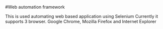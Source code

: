 #Web automation framework

This is used automating web based application using Selenium
Currently it supports 3 browser. Google Chrome, Mozilla Firefox and Internet Explorer